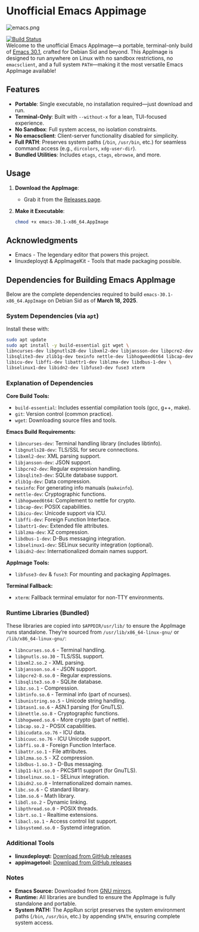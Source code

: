 # Unofficial Emacs Appimage

![emacs.png](https://www.gnu.org/software/emacs/images/emacs.png)

[![Build Status](https://img.shields.io/badge/build-passing-brightgreen.svg)](https://github.com/danrobi11/emacs-appimage/actions)  
Welcome to the unofficial Emacs AppImage—a portable, terminal-only build of [Emacs 30.1](https://www.gnu.org/software/emacs/), crafted for Debian Sid and beyond. This AppImage is designed to run anywhere on Linux with no sandbox restrictions, no `emacsclient`, and a full system `PATH`—making it the most versatile Emacs AppImage available!

## Features
- **Portable**: Single executable, no installation required—just download and run.
- **Terminal-Only**: Built with `--without-x` for a lean, TUI-focused experience.
- **No Sandbox**: Full system access, no isolation constraints.
- **No emacsclient**: Client-server functionality disabled for simplicity.
- **Full PATH**: Preserves system paths (`/bin`, `/usr/bin`, etc.) for seamless command access (e.g., `dircolors`, `xdg-user-dir`).
- **Bundled Utilities**: Includes `etags`, `ctags`, `ebrowse`, and more.

## Usage

1. **Download the AppImage**:
   - Grab it from the [Releases page](https://github.com/danrobi11/emacs-appimage/releases).

2. **Make it Executable**:
   ```bash
   chmod +x emacs-30.1-x86_64.AppImage

## Acknowledgments

- Emacs - The legendary editor that powers this project.
- linuxdeployqt & AppImageKit - Tools that made packaging possible.

## Dependencies for Building Emacs AppImage

Below are the complete dependencies required to build `emacs-30.1-x86_64.AppImage` on Debian Sid as of **March 18, 2025**.

### System Dependencies (via `apt`)

Install these with:

```bash
sudo apt update
sudo apt install -y build-essential git wget \
libncurses-dev libgnutls28-dev libxml2-dev libjansson-dev libpcre2-dev \
libsqlite3-dev zlib1g-dev texinfo nettle-dev libhogweed6t64 libcap-dev \
libicu-dev libffi-dev libattr1-dev liblzma-dev libdbus-1-dev \
libselinux1-dev libidn2-dev libfuse3-dev fuse3 xterm
```

### Explanation of Dependencies

**Core Build Tools:**
- `build-essential`: Includes essential compilation tools (gcc, g++, make).
- `git`: Version control (common practice).
- `wget`: Downloading source files and tools.

**Emacs Build Requirements:**
- `libncurses-dev`: Terminal handling library (includes libtinfo).
- `libgnutls28-dev`: TLS/SSL for secure connections.
- `libxml2-dev`: XML parsing support.
- `libjansson-dev`: JSON support.
- `libpcre2-dev`: Regular expression handling.
- `libsqlite3-dev`: SQLite database support.
- `zlib1g-dev`: Data compression.
- `texinfo`: For generating info manuals (`makeinfo`).
- `nettle-dev`: Cryptographic functions.
- `libhogweed6t64`: Complement to nettle for crypto.
- `libcap-dev`: POSIX capabilities.
- `libicu-dev`: Unicode support via ICU.
- `libffi-dev`: Foreign Function Interface.
- `libattr1-dev`: Extended file attributes.
- `liblzma-dev`: XZ compression.
- `libdbus-1-dev`: D-Bus messaging integration.
- `libselinux1-dev`: SELinux security integration (optional).
- `libidn2-dev`: Internationalized domain names support.

**AppImage Tools:**
- `libfuse3-dev` & `fuse3`: For mounting and packaging AppImages.

**Terminal Fallback:**
- `xterm`: Fallback terminal emulator for non-TTY environments.

### Runtime Libraries (Bundled)

These libraries are copied into `$APPDIR/usr/lib/` to ensure the AppImage runs standalone. They’re sourced from `/usr/lib/x86_64-linux-gnu/` or `/lib/x86_64-linux-gnu/`:

- `libncurses.so.6` - Terminal handling.
- `libgnutls.so.30` - TLS/SSL support.
- `libxml2.so.2` - XML parsing.
- `libjansson.so.4` - JSON support.
- `libpcre2-8.so.0` - Regular expressions.
- `libsqlite3.so.0` - SQLite database.
- `libz.so.1` - Compression.
- `libtinfo.so.6` - Terminal info (part of ncurses).
- `libunistring.so.5` - Unicode string handling.
- `libtasn1.so.6` - ASN.1 parsing (for GnuTLS).
- `libnettle.so.8` - Cryptographic functions.
- `libhogweed.so.6` - More crypto (part of nettle).
- `libcap.so.2` - POSIX capabilities.
- `libicudata.so.76` - ICU data.
- `libicuuc.so.76` - ICU Unicode support.
- `libffi.so.8` - Foreign Function Interface.
- `libattr.so.1` - File attributes.
- `liblzma.so.5` - XZ compression.
- `libdbus-1.so.3` - D-Bus messaging.
- `libp11-kit.so.0` - PKCS#11 support (for GnuTLS).
- `libselinux.so.1` - SELinux integration.
- `libidn2.so.0` - Internationalized domain names.
- `libc.so.6` - C standard library.
- `libm.so.6` - Math library.
- `libdl.so.2` - Dynamic linking.
- `libpthread.so.0` - POSIX threads.
- `librt.so.1` - Realtime extensions.
- `libacl.so.1` - Access control list support.
- `libsystemd.so.0` - Systemd integration.

### Additional Tools

- **linuxdeployqt:** [Download from GitHub releases](https://github.com/probonopd/linuxdeployqt/releases)
- **appimagetool:** [Download from GitHub releases](https://github.com/AppImage/AppImageKit/releases)

### Notes

- **Emacs Source:** Downloaded from [GNU mirrors](https://mirrors.ocf.berkeley.edu/gnu/emacs/emacs-30.1.tar.gz).
- **Runtime:** All libraries are bundled to ensure the AppImage is fully standalone and portable.
- **System PATH:** The AppRun script preserves the system environment paths (`/bin`, `/usr/bin`, etc.) by appending `$PATH`, ensuring complete system access.

